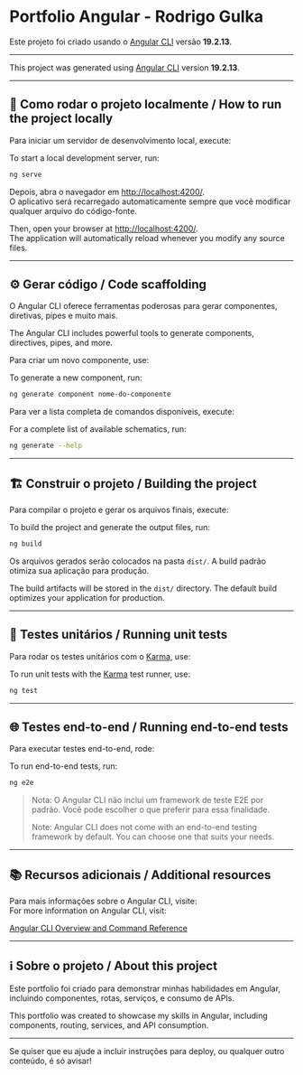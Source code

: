 # Portfolio Angular - Rodrigo Gulka

Este projeto foi criado usando o [Angular CLI](https://github.com/angular/angular-cli) versão **19.2.13**.

---

This project was generated using [Angular CLI](https://github.com/angular/angular-cli) version **19.2.13**.

---

## 🚀 Como rodar o projeto localmente / How to run the project locally

Para iniciar um servidor de desenvolvimento local, execute:

To start a local development server, run:

```bash
ng serve
```

Depois, abra o navegador em [http://localhost:4200/](http://localhost:4200/).  
O aplicativo será recarregado automaticamente sempre que você modificar qualquer arquivo do código-fonte.

Then, open your browser at [http://localhost:4200/](http://localhost:4200/).  
The application will automatically reload whenever you modify any source files.

---

## ⚙️ Gerar código / Code scaffolding

O Angular CLI oferece ferramentas poderosas para gerar componentes, diretivas, pipes e muito mais.

The Angular CLI includes powerful tools to generate components, directives, pipes, and more.

Para criar um novo componente, use:

To generate a new component, run:

```bash
ng generate component nome-do-componente
```

Para ver a lista completa de comandos disponíveis, execute:

For a complete list of available schematics, run:

```bash
ng generate --help
```

---

## 🏗️ Construir o projeto / Building the project

Para compilar o projeto e gerar os arquivos finais, execute:

To build the project and generate the output files, run:

```bash
ng build
```

Os arquivos gerados serão colocados na pasta `dist/`. A build padrão otimiza sua aplicação para produção.

The build artifacts will be stored in the `dist/` directory. The default build optimizes your application for production.

---

## 🧪 Testes unitários / Running unit tests

Para rodar os testes unitários com o [Karma](https://karma-runner.github.io), use:

To run unit tests with the [Karma](https://karma-runner.github.io) test runner, use:

```bash
ng test
```

---

## 🌐 Testes end-to-end / Running end-to-end tests

Para executar testes end-to-end, rode:

To run end-to-end tests, run:

```bash
ng e2e
```

> Nota: O Angular CLI não inclui um framework de teste E2E por padrão. Você pode escolher o que preferir para essa finalidade.  
>  
> Note: Angular CLI does not come with an end-to-end testing framework by default. You can choose one that suits your needs.

---

## 📚 Recursos adicionais / Additional resources

Para mais informações sobre o Angular CLI, visite:  
For more information on Angular CLI, visit:

[Angular CLI Overview and Command Reference](https://angular.dev/tools/cli)

---

## ℹ️ Sobre o projeto / About this project

Este portfolio foi criado para demonstrar minhas habilidades em Angular, incluindo componentes, rotas, serviços, e consumo de APIs.

This portfolio was created to showcase my skills in Angular, including components, routing, services, and API consumption.

---

Se quiser que eu ajude a incluir instruções para deploy, ou qualquer outro conteúdo, é só avisar!
